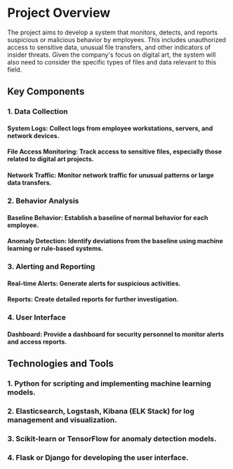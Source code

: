 # Project Overview
The project aims to develop a system that monitors, detects, and reports suspicious or malicious behavior by employees. This includes unauthorized access to sensitive data, unusual file transfers, and other indicators of insider threats. Given the company's focus on digital art, the system will also need to consider the specific types of files and data relevant to this field.

## Key Components
### 1. Data Collection

#### System Logs: Collect logs from employee workstations, servers, and network devices.
#### File Access Monitoring: Track access to sensitive files, especially those related to digital art projects.
#### Network Traffic: Monitor network traffic for unusual patterns or large data transfers.

### 2. Behavior Analysis

#### Baseline Behavior: Establish a baseline of normal behavior for each employee.
#### Anomaly Detection: Identify deviations from the baseline using machine learning or rule-based systems.

### 3. Alerting and Reporting

#### Real-time Alerts: Generate alerts for suspicious activities.
#### Reports: Create detailed reports for further investigation.

### 4. User Interface

#### Dashboard: Provide a dashboard for security personnel to monitor alerts and access reports.

## Technologies and Tools

### 1. Python for scripting and implementing machine learning models.
### 2. Elasticsearch, Logstash, Kibana (ELK Stack) for log management and visualization.
### 3. Scikit-learn or TensorFlow for anomaly detection models.
### 4. Flask or Django for developing the user interface.

